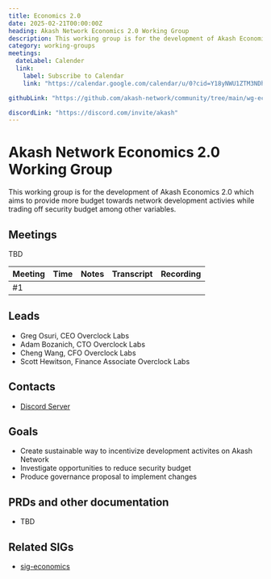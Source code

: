 ```yaml
---
title: Economics 2.0
date: 2025-02-21T00:00:00Z
heading: Akash Network Economics 2.0 Working Group
description: This working group is for the development of Akash Economics 2.0 which aims to provide more budget towards network development activies while trading off security budget among other variables.
category: working-groups
meetings:
  dateLabel: Calender
  link:
    label: Subscribe to Calendar
    link: "https://calendar.google.com/calendar/u/0?cid=Y18yNWU1ZTM3NDhlNGM0YWI3YTU1ZjQxZmJjNWViZWJjYzBhMDNiNDBmYjAyODc4NWYxNDE1OWJmYWViZWExMmUyQGdyb3VwLmNhbGVuZGFyLmdvb2dsZS5jb20"

githubLink: "https://github.com/akash-network/community/tree/main/wg-economics-2.0"

discordLink: "https://discord.com/invite/akash"
---
```


# Akash Network Economics 2.0 Working Group

This working group is for the development of Akash Economics 2.0 which aims to provide more budget towards network development activies while trading off security budget among other variables.

## Meetings

TBD

| Meeting | Time | Notes | Transcript | Recording |
| ------- | ---- | ----- | ---------- | --------- |
| #1      |      |       |            |

## Leads

- Greg Osuri, CEO Overclock Labs
- Adam Bozanich, CTO Overclock Labs
- Cheng Wang, CFO Overclock Labs
- Scott Hewitson, Finance Associate Overclock Labs

## Contacts

- [Discord Server](https://discord.gg/akash)

## Goals

- Create sustainable way to incentivize development activites on Akash Network
- Investigate opportunities to reduce security budget
- Produce governance proposal to implement changes

## PRDs and other documentation

- TBD

## Related SIGs

- [sig-economics](../sig-economics)
